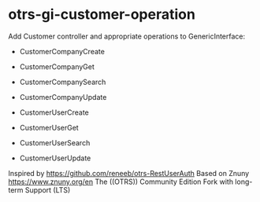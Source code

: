 # otrs-gi-customer-operation

Add Customer controller and appropriate operations to GenericInterface:

* CustomerCompanyCreate
* CustomerCompanyGet
* CustomerCompanySearch
* CustomerCompanyUpdate

* CustomerUserCreate
* CustomerUserGet
* CustomerUserSearch
* CustomerUserUpdate

Inspired by https://github.com/reneeb/otrs-RestUserAuth
Based on Znuny https://www.znuny.org/en 
The ((OTRS)) Community Edition Fork with long-term Support (LTS)